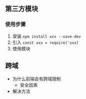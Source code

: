 ## 第三方模块

### 使用步骤
1. 安装 `npm install xxx --save-dev`
2. 引入 `const xxx = require('xxx)`
3. 使用模块

## 跨域
* 为什么前端会有跨域限制
	* 安全因素 
* 解决方法
